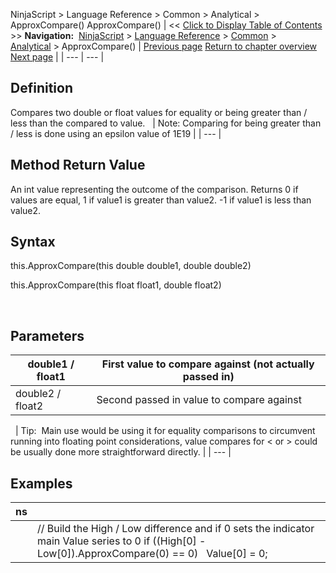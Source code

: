 ﻿
NinjaScript > Language Reference > Common > Analytical > ApproxCompare()
ApproxCompare()
| << [Click to Display Table of Contents](approxcompare.md) >> **Navigation:**     [NinjaScript](ninjascript.md) > [Language Reference](language_reference_wip.md) > [Common](common.md) > [Analytical](market_data.md) > ApproxCompare() | [Previous page](market_data.md) [Return to chapter overview](market_data.md) [Next page](countif.md) |
| --- | --- |
## Definition
Compares two double or float values for equality or being greater than / less than the compared to value.
 
| Note: Comparing for being greater than / less is done using an epsilon value of 1E19 |
| --- |
 
## Method Return Value
An int value representing the outcome of the comparison. Returns 0 if values are equal, 1 if value1 is greater than value2. -1 if value1 is less than value2.
 
## Syntax
this.ApproxCompare(this double double1, double double2)  

this.ApproxCompare(this float float1, double float2)  

 
## Parameters
| double1 / float1 | First value to compare against (not actually passed in) |
| --- | --- |
| double2 / float2 | Second passed in value to compare against |
 
| Tip:  Main use would be using it for equality comparisons to circumvent running into floating point considerations, value compares for < or > could be usually done more straightforward directly. |
| --- |

## Examples
| ns | |
| --- | --- |
|  | // Build the High / Low difference and if 0 sets the indicator main Value series to 0 if ((High[0] - Low[0]).ApproxCompare(0) == 0)    Value[0] = 0; |
 

